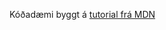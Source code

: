 Kóðadæmi byggt á [tutorial frá MDN](https://developer.mozilla.org/en-US/docs/Web/API/Canvas_API/Tutorial/Advanced_animations)
